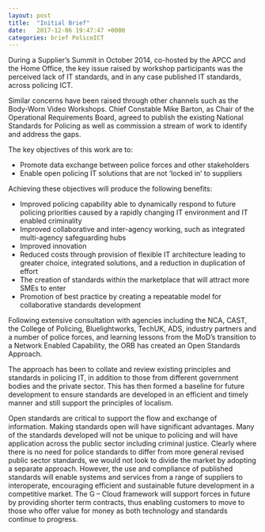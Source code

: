 ```yaml
---
layout: post
title:  "Initial Brief"
date:   2017-12-06 19:47:47 +0000
categories: brief PoliceICT
---
```

During a Supplier’s Summit in October 2014, co-hosted by the APCC and the Home Office, the key issue raised by workshop participants was the perceived lack of IT standards, and in any case published IT standards, across policing ICT.

Similar concerns have been raised through other channels such as the Body-Worn Video Workshops. Chief Constable Mike Barton, as Chair of the Operational Requirements Board, agreed to publish the existing National Standards for Policing as well as commission a stream of work to identify and address the gaps.

The key objectives of this work are to:

+ Promote data exchange between police forces and other stakeholders
+ Enable open policing IT solutions that are not ‘locked in’ to suppliers

Achieving these objectives will produce the following benefits:

+ Improved policing capability able to dynamically respond to future policing priorities caused by a rapidly changing IT environment and IT enabled criminality
+ Improved collaborative and inter-agency working, such as integrated multi-agency safeguarding hubs
+ Improved innovation
+ Reduced costs through provision of flexible IT architecture leading to greater choice, integrated solutions, and a reduction in duplication of effort
+ The creation of standards within the marketplace that will attract more SMEs to enter
+ Promotion of best practice by creating a repeatable model for collaborative standards development

Following extensive consultation with agencies including the NCA, CAST, the College of Policing, Bluelightworks, TechUK, ADS, industry partners and a number of police forces, and learning lessons from the MoD’s transition to a Network Enabled Capability, the ORB has created an Open Standards Approach.

The approach has been to collate and review existing principles and standards in policing IT, in addition to those from different government bodies and the private sector.  This has then formed a baseline for future development to ensure standards are  developed in an efficient and timely manner and still support the principles of localism.

Open standards are critical to support the flow and exchange of information. Making standards open will have significant advantages.  Many of the standards developed will not be unique to policing and will have application across the public sector including criminal justice.  Clearly where there is no need for police standards to differ from more general revised public sector standards, we would not look to divide the market by adopting a separate approach. However, the use and compliance of published standards will enable systems and services from a range of suppliers to interoperate, encouraging efficient and sustainable future development in a competitive market. The G – Cloud framework will support forces in future by providing shorter term contracts, thus enabling customers to move to those who offer value for money as both technology and standards continue to progress.
